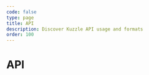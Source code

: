 ```yaml
---
code: false
type: page
title: API
description: Discover Kuzzle API usage and formats  
order: 100
---
```


# API

